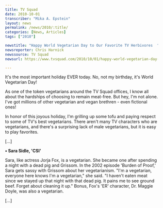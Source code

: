 ```yaml
---
title: TV Squad
date: 2010-10-01
transcriber: "Mika A. Epstein"
layout: news
permalink: /news/2010/:title/
categories: [News, Articles]
tags: ["2010"]

newstitle: "Happy World Vegetarian Day to Our Favorite TV Herbivores  "
newsreporter: Chris Harnick
newssource: TV Squad
newsurl: https://www.tvsquad.com/2010/10/01/happy-world-vegetarian-day-to-our-favorite-tv-herbivores/

---
```


It's the most important holiday EVER today. No, not my birthday, it's World Vegetarian Day!

As one of the token vegetarians around the TV Squad offices, I know all about the hardships of choosing to remain meat-free. But hey, I'm not alone. I've got millions of other vegetarian and vegan brethren - even fictional ones!

In honor of this joyous holiday, I'm grilling up some tofu and paying respect to some of TV's best vegetarians. There aren't many TV characters who are vegetarians, and there's a surprising lack of male vegetarians, but it is easy to play favorites.

[...]

**&bull; Sara Sidle, 'CSI'**

Sara, like actress Jorja Fox, is a vegetarian. She became one after spending a night with a dead pig and Grissom. In the 2002 episode 'Burden of Proof,' Sara gets sassy with Grissom about her vegetarianism. "I'm a vegetarian, everyone here knows I'm a vegetarian," she said. "I haven't eaten meat since we stayed up that night with that dead pig. It pains me to see ground beef. Forget about cleaning it up." Bonus, Fox's 'ER' character, Dr. Maggie Doyle, was also a vegetarian.

[...]

